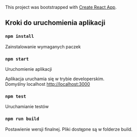 This project was bootstrapped with [Create React App](https://github.com/facebook/create-react-app).

## Kroki do uruchomienia aplikacji

### `npm install`

Zainstalowanie wymaganych paczek

### `npm start`

Uruchomienie aplikacji

Aplikacja uruchamia się w trybie developerskim.\
Domyślny localhost [http://localhost:3000](http://localhost:3000)

### `npm test`

Uruchamianie testów

### `npm run build`

Postawienie wersji finalnej. Pliki dostępne są w folderze build. 
